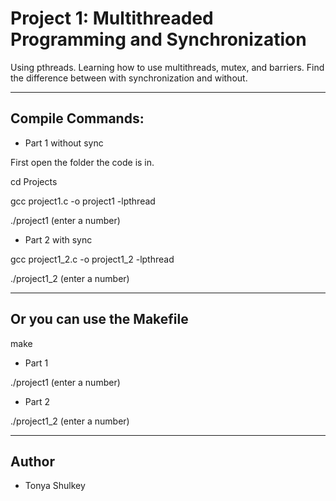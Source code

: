 # Project 1: Multithreaded Programming and Synchronization

Using pthreads. Learning how to use multithreads, mutex, and barriers. Find the difference between with synchronization and without.

---

## Compile Commands:

* Part 1 without sync

First open the folder the code is in.

cd Projects

gcc project1.c -o project1 -lpthread

./project1 (enter a number)

* Part 2 with sync

gcc project1_2.c -o project1_2 -lpthread

./project1_2 (enter a number)

---
## Or you can use the Makefile

make

* Part 1

./project1 (enter a number)

* Part 2

./project1_2 (enter a number)


---

## Author

* Tonya Shulkey

